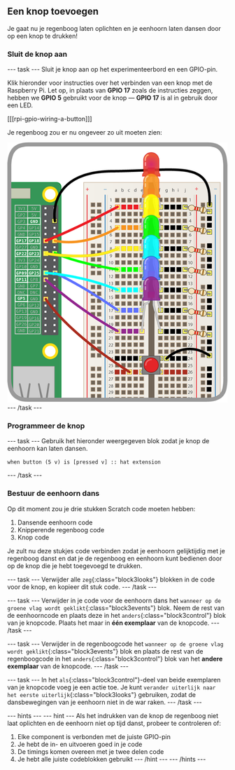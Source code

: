 ## Een knop toevoegen

Je gaat nu je regenboog laten oplichten en je eenhoorn laten dansen door op een knop te drukken!

### Sluit de knop aan

--- task --- Sluit je knop aan op het experimenteerbord en een GPIO-pin.

Klik hieronder voor instructies over het verbinden van een knop met de Raspberry Pi. Let op, in plaats van **GPIO 17** zoals de instructies zeggen, hebben we **GPIO 5** gebruikt voor de knop — **GPIO 17** is al in gebruik door een LED.

[[[rpi-gpio-wiring-a-button]]]

Je regenboog zou er nu ongeveer zo uit moeten zien:

![Regenboog met knop](images/rainbowbutton.png) --- /task ---

### Programmeer de knop

--- task --- Gebruik het hieronder weergegeven blok zodat je knop de eenhoorn kan laten dansen.

```blocks3
when button (5 v) is [pressed v] :: hat extension
```

--- /task ---

### Bestuur de eenhoorn dans

Op dit moment zou je drie stukken Scratch code moeten hebben:

1. Dansende eenhoorn code
2. Knipperende regenboog code
3. Knop code

Je zult nu deze stukjes code verbinden zodat je eenhoorn gelijktijdig met je regenboog danst en dat je de regenboog en eenhoorn kunt bedienen door op de knop die je hebt toegevoegd te drukken.

--- task --- Verwijder alle `zeg`{:class="block3looks"} blokken in de code voor de knop, en kopieer dit stuk code. --- /task ---

--- task --- Verwijder in je code voor de eenhoorn dans het `wanneer op de groene vlag wordt geklikt`{:class="block3events"} blok. Neem de rest van de eenhoorncode en plaats deze in het `anders`{:class="block3control"} blok van je knopcode. Plaats het maar in **één exemplaar** van de knopcode. --- /task ---

--- task --- Verwijder in de regenboogcode het `wanneer op de groene vlag wordt geklikt`{:class="block3events"} blok en plaats de rest van de regenboogcode in het `anders`{:class="block3control"} blok van het **andere exemplaar** van de knopcode. --- /task ---

--- task --- In het `als`{:class="block3control"}-deel van beide exemplaren van je knopcode voeg je een actie toe. Je kunt `verander uiterlijk naar het eerste uiterlijk`{:class="block3looks"} gebruiken, zodat de dansbewegingen van je eenhoorn niet in de war raken. --- /task ---

--- hints ---
 --- hint --- Als het indrukken van de knop de regenboog niet laat oplichten en de eenhoorn niet op tijd danst, probeer te controleren of:

1. Elke component is verbonden met de juiste GPIO-pin
2. Je hebt de in- en uitvoeren goed in je code
3. De timings komen overeen met je twee delen code
4. Je hebt alle juiste codeblokken gebruikt
--- /hint ---
--- /hints ---